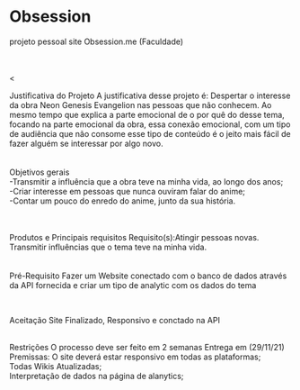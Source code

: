 # Obsession
projeto pessoal site Obsession.me (Faculdade)
<br><br><br>

<p>
    <


Justificativa do Projeto
    A justificativa desse projeto é: Despertar o interesse da obra Neon Genesis Evangelion nas pessoas que não conhecem. Ao mesmo 
tempo que explica a parte emocional de o por quê do desse tema, focando na parte emocional da obra, essa conexão emocional, com um tipo de audiência
que não consome esse tipo de conteúdo é o jeito mais fácil de fazer alguém se interessar por algo novo. <br>
<br><br>
Objetivos gerais <br>
    -Transmitir a influência que a obra teve na minha vida, ao longo dos anos; <br>
    -Criar interesse em pessoas que nunca ouviram falar do anime; <br>
    -Contar um pouco do enredo do anime, junto da sua história. <br>
<br><br>

Produtos e Principais requisitos
    Requisito(s):Atingir pessoas novas. <br>
    Transmitir influências que o tema teve na minha vida.<br> 
<br><br>
Pré-Requisito
    Fazer um Website conectado com o banco de dados através da API fornecida e criar um tipo de analytic com os dados do tema

<br>

Aceitação
    Site Finalizado, Responsivo e conctado na API

<br>
Restrições
    O processo deve ser feito em 2 semanas Entrega em (29/11/21)
<br>
Premissas:
    O site deverá estar responsivo em todas as plataformas; <br>
    Todas Wikis Atualizadas; <br>
    Interpretação de dados na página de alanytics; <br>
  



